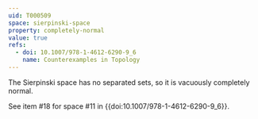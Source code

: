 ```yaml
---
uid: T000509
space: sierpinski-space
property: completely-normal
value: true
refs:
  - doi: 10.1007/978-1-4612-6290-9_6
    name: Counterexamples in Topology
---
```

The Sierpinski space has no separated sets, so it is vacuously completely normal.

See item #18 for space #11 in {{doi:10.1007/978-1-4612-6290-9_6}}.
